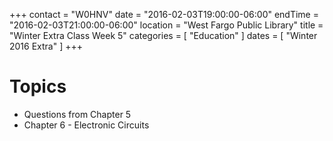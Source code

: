+++
contact = "W0HNV"
date = "2016-02-03T19:00:00-06:00"
endTime = "2016-02-03T21:00:00-06:00"
location = "West Fargo Public Library"
title = "Winter Extra Class Week 5"
categories = [ "Education" ]
dates = [ "Winter 2016 Extra" ]
+++

# Topics 

* Questions from Chapter 5
* Chapter 6 - Electronic Circuits

